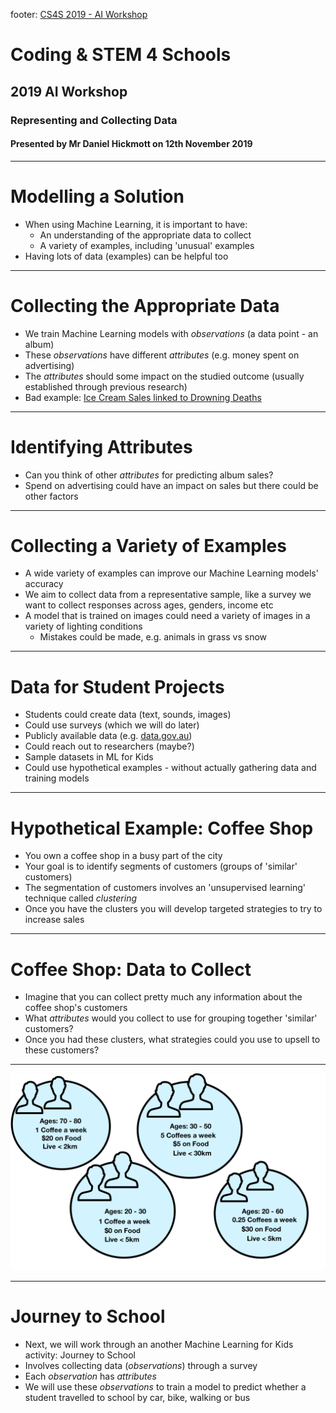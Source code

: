 footer: [CS4S 2019 - AI Workshop](https://cs4s.github.com/2019/ai)

# Coding & STEM 4 Schools

## 2019 AI Workshop

### Representing and Collecting Data

#### Presented by Mr Daniel Hickmott on 12th November 2019

---

# Modelling a Solution

- When using Machine Learning, it is important to have:
	- An understanding of the appropriate data to collect
	- A variety of examples, including 'unusual' examples
- Having lots of data (examples) can be helpful too

---

# Collecting the Appropriate Data

- We train Machine Learning models with *observations* (a data point - an album)
- These *observations* have different *attributes* (e.g. money spent on advertising)
- The *attributes* should some impact on the studied outcome (usually established through previous research)
- Bad example: [Ice Cream Sales linked to Drowning Deaths](https://www.lifehack.org/624604/the-most-common-bias-people-have-that-leads-to-wrong-decisions)

---

# Identifying Attributes

- Can you think of other *attributes* for predicting album sales?
- Spend on advertising could have an impact on sales but there could be other factors


---

# Collecting a Variety of Examples

- A wide variety of examples can improve our Machine Learning models' accuracy
- We aim to collect data from a representative sample, like a survey we want to collect responses across ages, genders, income etc
- A model that is trained on images could need a variety of images in a variety of lighting conditions
	- Mistakes could be made, e.g. animals in grass vs snow
	
---

# Data for Student Projects

- Students could create data (text, sounds, images)
- Could use surveys (which we will do later)
- Publicly available data (e.g. [data.gov.au](https://data.gov.au/))
- Could reach out to researchers (maybe?)
- Sample datasets in ML for Kids
- Could use hypothetical examples - without actually gathering data and training models


---

# Hypothetical Example: Coffee Shop

- You own a coffee shop in a busy part of the city
- Your goal is to identify segments of customers (groups of 'similar' customers)
- The segmentation of customers involves an 'unsupervised learning' technique called *clustering*
- Once you have the clusters you will develop targeted strategies to try to increase sales

---

# Coffee Shop: Data to Collect

- Imagine that you can collect pretty much any information about the coffee shop's customers
- What *attributes* would you collect to use for grouping together 'similar' customers?
- Once you had these clusters, what strategies could you use to upsell to these customers?

---

![inline](clusters.png)

---

# Journey to School

- Next, we will work through an another Machine Learning for Kids activity: Journey to School
- Involves collecting data (*observations*) through a survey
- Each *observation* has *attributes*
- We will use these *observations* to train a model to predict whether a student travelled to school by car, bike, walking or bus



